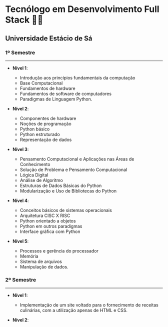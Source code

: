 # Tecnólogo em Desenvolvimento Full Stack :woman_student:
## Universidade Estácio de Sá

### 1º Semestre
***
- **Nível 1**: 
   <br>

   - Introdução aos princípios fundamentais da computação
   - Base Computacional
   - Fundamentos de hardware
   - Fundamentos de software de computadores
   - Paradigmas de Linguagem Python. 
   
  
- **Nível 2**: 
   <br>

   - Componentes de hardware
   - Noções de programação
   - Python básico
   - Python estruturado
   - Representação de dados
   
- **Nível 3**: 
   <br>

   - Pensamento Computacional e Aplicações nas Áreas de Conhecimento
   - Solução de Problema e Pensamento Computacional
   - Lógica Digital
   - Análise de Algoritmo
   - Estruturas de Dados Básicas do Python
   - Modularização e Uso de Bibliotecas do Python
   
- **Nível 4**: 
   <br>

   - Conceitos básicos de sistemas operacionais
   - Arquitetura CISC X RISC 
   - Python orientado a objetos
   - Python em outros paradigmas
   - Interface gráfica com Python
   
   
- **Nível 5**: 
   <br>

   - Processos e gerência do processador
   - Memória
   - Sistema de arquivos
   - Manipulação de dados.

### 2º Semestre
***
- **Nível 1**: 
   <br>
   
   - Implementação de um site voltado para o fornecimento de receitas culinárias, com a
utilização apenas de HTML e CSS.

- **Nível 2**: 
   <br>


